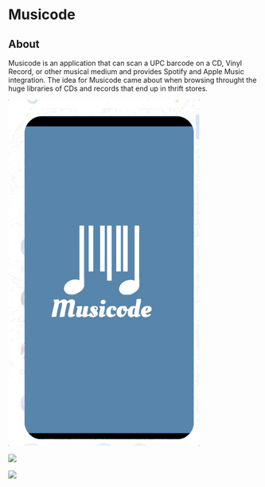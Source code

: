 # Musicode
## About
Musicode is an application that can scan a UPC barcode on a CD, Vinyl Record, or other musical medium and provides Spotify and Apple Music integration. The idea for Musicode came about when browsing throught the huge libraries of CDs and records that end up in thrift stores.

![](https://github.com/Jacob-Bendele/Musicode/blob/master/assets/promo/signup.gif)

![](https://github.com/Jacob-Bendele/Musicode/blob/master/assets/promo/scanBarcode.gif)

![](https://github.com/Jacob-Bendele/Musicode/blob/master/assets/promo/album.gif)


